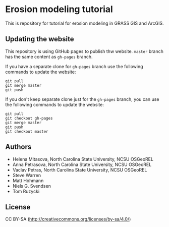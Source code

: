 Erosion modeling tutorial
=========================

This is repository for tutorial for erosion modeling in GRASS GIS and ArcGIS.

Updating the website
--------------------

This repository is using GitHub pages to publish thw website.
`master` branch has the same content as `gh-pages` branch.

If you have a separate clone for `gh-pages` branch use the following
commands to update the website:

    git pull
    git merge master
    git push

If you don't keep separate clone just for the `gh-pages` branch, you can
use the following commands to update the website:

    git pull
    git checkout gh-pages
    git merge master
    git push
    git checkout master

Authors
-------

 * Helena Mitasova, North Carolina State University, NCSU OSGeoREL
 * Anna Petrasova, North Carolina State University, NCSU OSGeoREL
 * Vaclav Petras, North Carolina State University, NCSU OSGeoREL
 * Steve Warren
 * Matt Hohmann
 * Niels G. Svendsen
 * Tom Ruzycki

License
-------

CC BY-SA (http://creativecommons.org/licenses/by-sa/4.0/)
